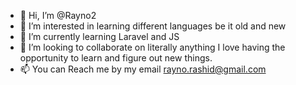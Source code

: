 - 👋 Hi, I’m @Rayno2
- 👀 I’m interested in learning different languages be it old and new
- 🌱 I’m currently learning Laravel and JS
- 💞️ I’m looking to collaborate on literally anything I love having the opportunity to learn and figure out new things.
- 📫 You can Reach me by my email rayno.rashid@gmail.com

<!---
Rayno2/Rayno2 is a ✨ special ✨ repository because its `README.md` (this file) appears on your GitHub profile.
You can click the Preview link to take a look at your changes.
--->
